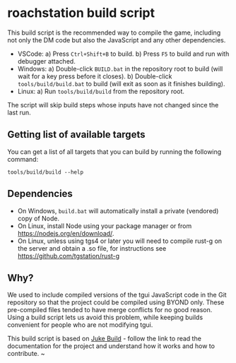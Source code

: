 # roachstation build script

This build script is the recommended way to compile the game, including not only the DM code but also the JavaScript and any other dependencies.

- VSCode:
  a) Press `Ctrl+Shift+B` to build.
  b) Press `F5` to build and run with debugger attached.
- Windows:
  a) Double-click `BUILD.bat` in the repository root to build (will wait for a key press before it closes).
  b) Double-click `tools/build/build.bat` to build (will exit as soon as it finishes building).
- Linux:
  a) Run `tools/build/build` from the repository root.

The script will skip build steps whose inputs have not changed since the last run.

## Getting list of available targets

You can get a list of all targets that you can build by running the following command:

```
tools/build/build --help
```

## Dependencies

- On Windows, `build.bat` will automatically install a private (vendored) copy of Node.
- On Linux, install Node using your package manager or from <https://nodejs.org/en/download/>.
- On Linux, unless using tgs4 or later you will need to compile rust-g on the server and obtain a .so file, for instructions see https://github.com/tgstation/rust-g

## Why?

We used to include compiled versions of the tgui JavaScript code in the Git repository so that the project could be compiled using BYOND only. These pre-compiled files tended to have merge conflicts for no good reason. Using a build script lets us avoid this problem, while keeping builds convenient for people who are not modifying tgui.

This build script is based on [Juke Build](https://github.com/stylemistake/juke-build) - follow the link to read the documentation for the project and understand how it works and how to contribute.
~
